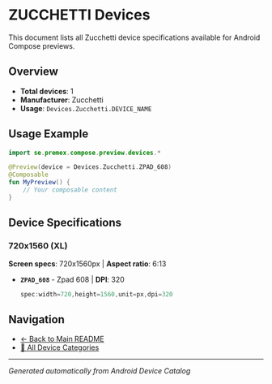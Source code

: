 # ZUCCHETTI Devices

This document lists all Zucchetti device specifications available for Android Compose previews.

## Overview

- **Total devices**: 1
- **Manufacturer**: Zucchetti
- **Usage**: `Devices.Zucchetti.DEVICE_NAME`

## Usage Example

```kotlin
import se.premex.compose.preview.devices.*

@Preview(device = Devices.Zucchetti.ZPAD_608)
@Composable
fun MyPreview() {
    // Your composable content
}
```

## Device Specifications

### 720x1560 (XL)

**Screen specs**: 720x1560px | **Aspect ratio**: 6:13

- **`ZPAD_608`** - Zpad 608 | **DPI**: 320
  ```kotlin
  spec:width=720,height=1560,unit=px,dpi=320
  ```

## Navigation

- [← Back to Main README](../../README.md)
- [📱 All Device Categories](../README.md)

---
*Generated automatically from Android Device Catalog*
